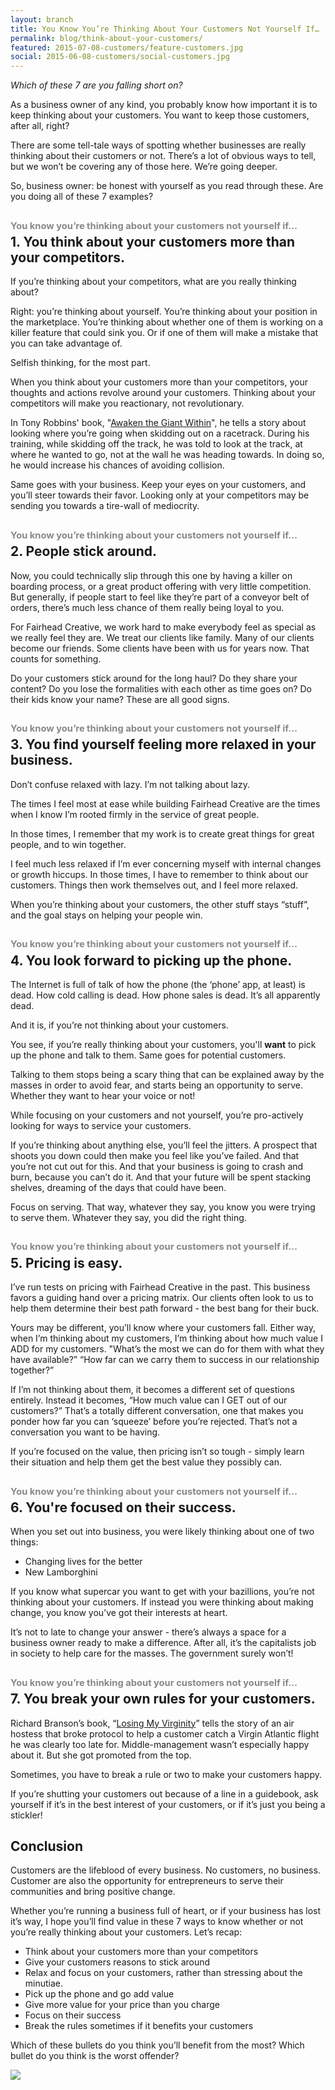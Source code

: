 ```yaml
---
layout: branch
title: You Know You’re Thinking About Your Customers Not Yourself If…
permalink: blog/think-about-your-customers/
featured: 2015-07-08-customers/feature-customers.jpg
social: 2015-06-08-customers/social-customers.jpg
---
```

*Which of these 7 are you falling short on?*

As a business owner of any kind, you probably know how important it is to keep thinking about your customers. You want to keep those customers, after all, right?

There are some tell-tale ways of spotting whether businesses are really thinking about their customers or not.  There’s a lot of obvious ways to tell, but we won’t be covering any of those here. We’re going deeper.

So, business owner: be honest with yourself as you read through these. Are you doing all of these 7 examples?
<!--more-->
<h2><span style="display:block;font-size:.7em;color:#888;padding-bottom:.3em;">You know you’re thinking about your customers not yourself if…</span> 1. You think about your customers more than your competitors.</h2>

If you’re thinking about your competitors, what are you really thinking about?

Right: you’re thinking about yourself. You’re thinking about your position in the marketplace. You’re thinking about whether one of them is working on a killer feature that could sink you. Or if one of them will make a mistake that you can take advantage of.

Selfish thinking, for the most part.

When you think about your customers more than your competitors, your thoughts and actions revolve around your customers. Thinking about your competitors will make you reactionary, not revolutionary.

In Tony Robbins' book, "<a href="http://amzn.to/1Tm6IuN" target="_blank">Awaken the Giant Within</a>", he tells a story about looking where you’re going when skidding out on a racetrack. During his training, while skidding off the track, he was told to look at the track, at where he wanted to go, not at the wall he was heading towards. In doing so, he would increase his chances of avoiding collision.

Same goes with your business. Keep your eyes on your customers, and you’ll steer towards their favor. Looking only at your competitors may be sending you towards a tire-wall of mediocrity.

<h2><span style="display:block;font-size:.7em;color:#888;padding-bottom:.3em;">You know you’re thinking about your customers not yourself if…</span> 2. People stick around.</h2>

Now, you could technically slip through this one by having a killer on boarding process, or a great product offering with very little competition. But generally, if people start to feel like they’re part of a conveyor belt of orders, there’s much less chance of them really being loyal to you.

For Fairhead Creative, we work hard to make everybody feel as special as we really feel they are. We treat our clients like family. Many of our clients become our friends. Some clients have been with us for years now. That counts for something.

Do your customers stick around for the long haul? Do they share your content? Do you lose the formalities with each other as time goes on? Do their kids know your name? These are all good signs.

<h2><span style="display:block;font-size:.7em;color:#888;padding-bottom:.3em;">You know you’re thinking about your customers not yourself if…</span> 3. You find yourself feeling more relaxed in your business.</h2>

Don’t confuse relaxed with lazy. I’m not talking about lazy.

The times I feel most at ease while building Fairhead Creative are the times when I know I’m rooted firmly in the service of great people.

In those times, I remember that my work is to create great things for great people, and to win together.

I feel much less relaxed if I’m ever concerning myself with internal changes or growth hiccups. In those times, I have to remember to think about our customers. Things then work themselves out, and I feel more relaxed.

When you’re thinking about your customers, the other stuff stays “stuff”, and the goal stays on helping your people win.

<h2><span style="display:block;font-size:.7em;color:#888;padding-bottom:.3em;">You know you’re thinking about your customers not yourself if…</span> 4. You look forward to picking up the phone.</h2>

The Internet is full of talk of how the phone (the ‘phone’ app, at least) is dead. How cold calling is dead. How phone sales is dead. It’s all apparently dead.

And it is, if you’re not thinking about your customers.

You see, if you’re really thinking about your customers, you'll **want** to pick up the phone and talk to them. Same goes for potential customers.

Talking to them stops being a scary thing that can be explained away by the masses in order to avoid fear, and starts being an opportunity to serve. Whether they want to hear your voice or not!

While focusing on your customers and not yourself, you’re pro-actively looking for ways to service your customers.

If you’re thinking about anything else, you’ll feel the jitters. A prospect that shoots you down could then make you feel like you’ve failed. And that you’re not cut out for this. And that your business is going to crash and burn, because you can’t do it. And that your future will be spent stacking shelves, dreaming of the days that could have been.

Focus on serving. That way, whatever they say, you know you were trying to serve them. Whatever they say, you did the right thing.

<h2><span style="display:block;font-size:.7em;color:#888;padding-bottom:.3em;">You know you’re thinking about your customers not yourself if…</span> 5. Pricing is easy.</h2>

I’ve run tests on pricing with Fairhead Creative in the past. This business favors a guiding hand over a pricing matrix. Our clients often look to us to help them determine their best path forward - the best bang for their buck.

Yours may be different, you’ll know where your customers fall.  Either way, when I’m thinking about my customers, I’m thinking about how much value I ADD for my customers. "What’s the most we can do for them with what they have available?” “How far can we carry them to success in our relationship together?”
 
If I’m not thinking about them, it becomes a different set of questions entirely. Instead it becomes, “How much value can I GET out of our customers?” That’s a totally different conversation, one that makes you ponder how far you can ‘squeeze’ before you’re rejected. That’s not a conversation you want to be having.

If you’re focused on the value, then pricing isn’t so tough - simply learn their situation and help them get the best value they possibly can.

<h2><span style="display:block;font-size:.7em;color:#888;padding-bottom:.3em;">You know you’re thinking about your customers not yourself if…</span> 6. You're focused on their success.</h2>

When you set out into business, you were likely thinking about one of two things:

* Changing lives for the better
* New Lamborghini

 If you know what supercar you want to get with your bazillions, you’re not thinking about your customers. If instead you were thinking about making change, you know you’ve got their interests at heart.

It’s not to late to change your answer - there’s always a space for a business owner ready to make a difference. After all, it’s the capitalists job in society to help care for the masses. The government surely won’t!

<h2><span style="display:block;font-size:.7em;color:#888;padding-bottom:.3em;">You know you’re thinking about your customers not yourself if…</span> 7. You break your own rules for your customers.</h2>

Richard Branson’s book, “<a href="http://amzn.to/1Tm6xzM" target="_blank">Losing My Virginity</a>” tells the story of an air hostess that broke protocol to help a customer catch a Virgin Atlantic flight he was clearly too late for. Middle-management wasn’t especially happy about it. But she got promoted from the top.

Sometimes, you have to break a rule or two to make your customers happy.

If you’re shutting your customers out because of a line in a guidebook, ask yourself if it’s in the best interest of your customers, or if it’s just you being a stickler!

## Conclusion

Customers are the lifeblood of every business. No customers, no business. Customer are also the opportunity for entrepreneurs to serve their communities and bring positive change.

Whether you’re running a business full of heart, or if your business has lost it’s way, I hope you’ll find value in these 7 ways to know whether or not you’re really thinking about your customers. Let’s recap:

* Think about your customers more than your competitors
* Give your customers reasons to stick around
* Relax and focus on your customers, rather than stressing about the minutiae.
* Pick up the phone and go add value
* Give more value for your price than you charge
* Focus on their success
* Break the rules sometimes if it benefits your customers

Which of these bullets do you think you’ll benefit from the most? Which bullet do you think is the worst offender?

<img moz-do-not-send="true" src='http://link.fairheadcreative.com/qXNR'>
